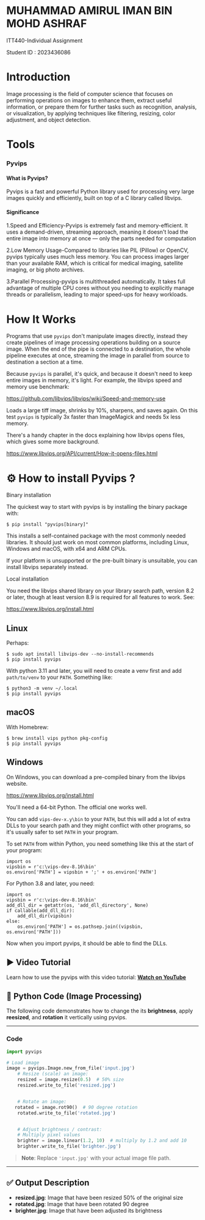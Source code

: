 # MUHAMMAD AMIRUL IMAN BIN MOHD ASHRAF
ITT440-Individual Assignment 

Student ID : 2023436086

# Introduction

Image processing is the field of computer science that focuses on performing operations on images to enhance them, extract useful information, or prepare them for further tasks such as recognition, analysis, or visualization, by applying techniques like filtering, resizing, color adjustment, and object detection.

# Tools

### Pyvips


#### What is Pyvips?
Pyvips is a fast and powerful Python library used for processing very large images quickly and efficiently, built on top of a C library called libvips.


#### Significance
1.Speed and Efficiency-Pyvips is extremely fast and memory-efficient. It uses a demand-driven, streaming approach, meaning it doesn't load the entire image into memory at once — only the parts needed for computation

2.Low Memory Usage-Compared to libraries like PIL (Pillow) or OpenCV, pyvips typically uses much less memory. You can process images larger than your available RAM, which is critical for medical imaging, satellite imaging, or big photo archives.

3.Parallel Processing-pyvips is multithreaded automatically. It takes full advantage of multiple CPU cores without you needing to explicitly manage threads or parallelism, leading to major speed-ups for heavy workloads.



# How It Works

Programs that use ``pyvips`` don't manipulate images directly, instead
they create pipelines of image processing operations building on a source
image. When the end of the pipe is connected to a destination, the whole
pipeline executes at once, streaming the image in parallel from source to
destination a section at a time.

Because ``pyvips`` is parallel, it's quick, and because it doesn't need to
keep entire images in memory, it's light.  For example, the libvips
speed and memory use benchmark:

https://github.com/libvips/libvips/wiki/Speed-and-memory-use

Loads a large tiff image, shrinks by 10%, sharpens, and saves again. On this
test ``pyvips`` is typically 3x faster than ImageMagick and needs 5x less
memory.

There's a handy chapter in the docs explaining how libvips opens files,
which gives some more background.

https://www.libvips.org/API/current/How-it-opens-files.html

# ⚙️ How to install Pyvips ?

Binary installation

The quickest way to start with pyvips is by installing the binary package
with:

    $ pip install "pyvips[binary]"

This installs a self-contained package with the most commonly needed
libraries. It should just work on most common platforms, including Linux,
Windows and macOS, with x64 and ARM CPUs.

If your platform is unsupported or the pre-built binary is
unsuitable, you can install libvips separately instead.

Local installation

You need the libvips shared library on your library search path, version 8.2
or later, though at least version 8.9 is required for all features to work.
See:

https://www.libvips.org/install.html

Linux
---------

Perhaps:


    $ sudo apt install libvips-dev --no-install-recommends
    $ pip install pyvips

With python 3.11 and later, you will need to create a venv first and add
`path/to/venv` to your `PATH`. Something like:


    $ python3 -m venv ~/.local
    $ pip install pyvips

macOS
--------

With Homebrew:


    $ brew install vips python pkg-config
    $ pip install pyvips

Windows
-----------

On Windows, you can download a pre-compiled binary from the libvips website.

https://www.libvips.org/install.html

You'll need a 64-bit Python. The official one works well.

You can add ``vips-dev-x.y\bin`` to your ``PATH``, but this will add a lot of
extra DLLs to your search path and they might conflict with other programs,
so it's usually safer to set ``PATH`` in your program.

To set ``PATH`` from within Python, you need something like this at the
start of your program:

    import os
    vipsbin = r'c:\vips-dev-8.16\bin'
    os.environ['PATH'] = vipsbin + ';' + os.environ['PATH']

For Python 3.8 and later, you need:


    import os
    vipsbin = r'c:\vips-dev-8.16\bin'
    add_dll_dir = getattr(os, 'add_dll_directory', None)
    if callable(add_dll_dir):
        add_dll_dir(vipsbin)
    else:
        os.environ['PATH'] = os.pathsep.join((vipsbin, os.environ['PATH']))

Now when you import pyvips, it should be able to find the DLLs.


## ▶️ Video Tutorial

Learn how to use the pyvips with this video tutorial:
[**Watch on YouTube**](https://youtu.be/jiSvmMddM5Q?si=4_PflQRgKXj6qAV4)

## 🧪 Python Code (Image Processing)

The following code demonstrates how to change the its **brightness**, apply **reesized**, and **rotation** it vertically using pyvips.

---
### Code
```python
import pyvips

# Load image
image = pyvips.Image.new_from_file('input.jpg')
    # Resize (scale) an image:
    resized = image.resize(0.5)  # 50% size
    resized.write_to_file('resized.jpg')


    # Rotate an image:
   rotated = image.rot90()  # 90 degree rotation
    rotated.write_to_file('rotated.jpg')


    # Adjust brightness / contrast:
    # Multiply pixel values
    brighter = image.linear(1.2, 10)  # multiply by 1.2 and add 10
    brighter.write_to_file('brighter.jpg')

```

> **Note**: Replace `'input.jpg'` with your actual image file path.

---
## ✅ Output Description

- **resized.jpg**: Image that have been resized 50% of the original size
- **rotated.jpg**: Image that have been rotated 90 degree 
- **brighter.jpg**: Image that have been adjusted its brightness

